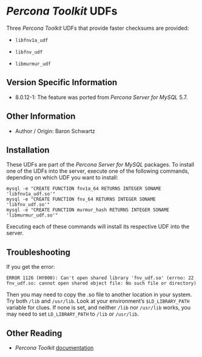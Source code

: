 # *Percona Toolkit* UDFs

Three *Percona Toolkit* UDFs that provide faster checksums are provided:

* `libfnv1a_udf`

* `libfnv_udf`

* `libmurmur_udf`

## Version Specific Information

* 8.0.12-1: The feature was ported from *Percona Server for MySQL* 5.7.

## Other Information

* Author / Origin: Baron Schwartz

## Installation

These UDFs are part of the *Percona Server for MySQL* packages. To install one of the UDFs into the server, execute one of the following commands, depending on which UDF you want to install:

```text
mysql -e "CREATE FUNCTION fnv1a_64 RETURNS INTEGER SONAME 'libfnv1a_udf.so'"
mysql -e "CREATE FUNCTION fnv_64 RETURNS INTEGER SONAME 'libfnv_udf.so'"
mysql -e "CREATE FUNCTION murmur_hash RETURNS INTEGER SONAME 'libmurmur_udf.so'"
```

Executing each of these commands will install its respective UDF into the server.

## Troubleshooting

If you get the error:

```text
ERROR 1126 (HY000): Can't open shared library 'fnv_udf.so' (errno: 22 fnv_udf.so: cannot open shared object file: No such file or directory)
```

Then you may need to copy the .so file to another location in your system. Try both `/lib` and `/usr/lib`. Look at your environment’s `$LD_LIBRARY_PATH` variable for clues. If none is set, and neither `/lib` nor `/usr/lib` works, you may need to set `LD_LIBRARY_PATH` to `/lib` or `/usr/lib`.

## Other Reading

* *Percona Toolkit* [documentation](https://www.percona.com/doc/percona-toolkit/)
